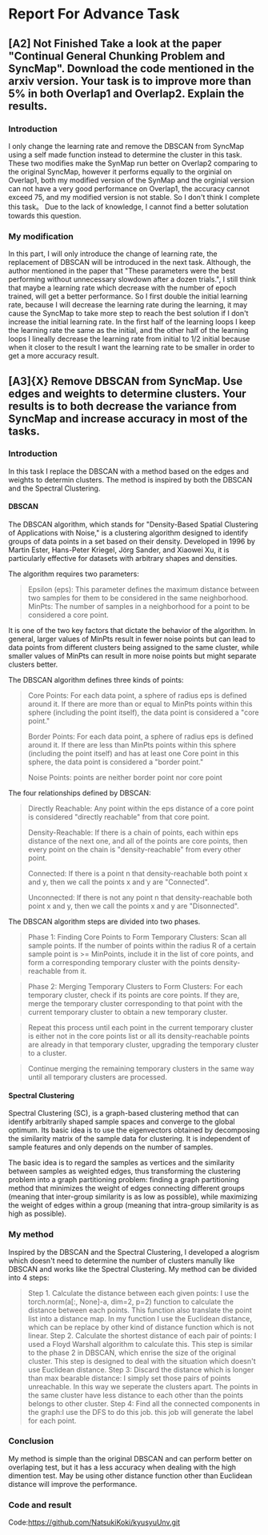 # Report For Advance Task
## [A2] **Not Finished**  Take a look at the paper "Continual General Chunking Problem and SyncMap". Download the code mentioned in the arxiv version. Your task is to improve more than 5% in both Overlap1 and Overlap2. Explain the results.
### Introduction
  I only change the learning rate and remove the DBSCAN from SyncMap using a self made function instead to determine the cluster in this task. These two modifies make the SynMap run better on Overlap2 comparing to the original SyncMap, however it performs equally to the orginial on Overlap1, both my modified version of the SynMap and the orginial version can not have a very good performance on Overlap1, the accuracy cannot exceed $75%$, and my modified version is not stable. So I don't think I complete this task。 Due to the lack of knowledge, I cannot find a better solutation towards this question.
### My modification
  In this part, I will only introduce the change of learning rate, the replacement of DBSCAN will be introduced in the next task.
  Although, the author mentioned in the paper that "These parameters were the best performing without unnecessary slowdown after a dozen trials.", I still think that maybe a learning rate which decrease with the number of epoch trained, will get a better performance. 
  So I first double the initial learning rate, because I will decrease the learning rate during the learning, it may cause the SyncMap to take more step to reach the best solution if I don't increase the initial learning rate. In the first half of the learning loops I keep the learning rate the same as the initial, and the other half of the learning loops I lineally decrease the learning rate from initial to $1/2$ initial because when it closer to the result I want the learning rate to be smaller in order to get a more accuracy result.
## [A3]{X} Remove DBSCAN from SyncMap. Use edges and weights to determine clusters. Your results is to both decrease the variance from SyncMap and increase accuracy in most of the tasks.
### Introduction
  In this task I replace the DBSCAN with a method based on the edges and weights to determin clusters. The method is inspired by both the DBSCAN and the Spectral Clustering. 
#### DBSCAN
  The DBSCAN algorithm, which stands for "Density-Based Spatial Clustering of Applications with Noise," is a clustering algorithm designed to identify groups of data points in a set based on their density. Developed in 1996 by Martin Ester, Hans-Peter Kriegel, Jörg Sander, and Xiaowei Xu, it is particularly effective for datasets with arbitrary shapes and densities.

The algorithm requires two parameters:

> Epsilon (eps): This parameter defines the maximum distance between two samples for them to be considered in the same neighborhood.
MinPts: The number of samples in a neighborhood for a point to be considered a core point.

  It is one of the two key factors that dictate the behavior of the algorithm. In general, larger values of MinPts result in fewer noise points but can lead to data points from different clusters being assigned to the same cluster, while smaller values of MinPts can result in more noise points but might separate clusters better.

  The DBSCAN algorithm defines three kinds of points:
>Core Points: For each data point, a sphere of radius eps is defined around it. If there are more than or equal to MinPts points within this sphere (including the point itself), the data point is considered a "core point."
>
>Border Points:  For each data point, a sphere of radius eps is defined around it. If there are less than MinPts points within this sphere (including the point itself) and has at least one Core point in this sphere, the data point is considered a "border point."
>
>Noise Points: points are neither border point nor core point

  The four relationships defined by DBSCAN:
>Directly Reachable: Any point within the eps distance of a core point is considered "directly reachable" from that core point.
>
>Density-Reachable: If there is a chain of points, each within eps distance of the next one, and all of the points are core points, then every point on the chain is "density-reachable" from every other point.
>
>Connected: If there is a point n that density-reachable both point x and y, then we call the points x and y are "Connected".
>
>Unconnected: If there is not any point n that density-reachable both point x and y, then we call the points x and y are "Disonnected".


  The DBSCAN algorithm steps are divided into two phases.

>Phase 1: Finding Core Points to Form Temporary Clusters: Scan all sample points. If the number of points within the radius R of a certain sample point is >= MinPoints, include it in the list of core points, and form a corresponding temporary cluster with the points density-reachable from it.

>Phase 2: Merging Temporary Clusters to Form Clusters: For each temporary cluster, check if its points are core points. If they are, merge the temporary cluster corresponding to that point with the current temporary cluster to obtain a new temporary cluster.

>Repeat this process until each point in the current temporary cluster is either not in the core points list or all its density-reachable points are already in that temporary cluster, upgrading the temporary cluster to a cluster.

>Continue merging the remaining temporary clusters in the same way until all temporary clusters are processed.
#### Spectral Clustering

Spectral Clustering (SC), is a graph-based clustering method that can identify arbitrarily shaped sample spaces and converge to the global optimum. Its basic idea is to use the eigenvectors obtained by decomposing the similarity matrix of the sample data for clustering. It is independent of sample features and only depends on the number of samples.

The basic idea is to regard the samples as vertices and the similarity between samples as weighted edges, thus transforming the clustering problem into a graph partitioning problem: finding a graph partitioning method that minimizes the weight of edges connecting different groups (meaning that inter-group similarity is as low as possible), while maximizing the weight of edges within a group (meaning that intra-group similarity is as high as possible).

### My method
  Inspired by the DBSCAN and the Spectral Clustering, I developed a alogrism which doesn't need to determine the number of clusters manully like DBSCAN and works like the Spectral Clustering. My method can be divided into 4 steps:
>Step 1. Calculate the distance between each given points: I use the torch.norm(a[:, None]-a, dim=2, p=2) function to calculate the distance between each points. This function also translate the point list into a distance map. In my function I use the Euclidean distance, which can be replace by other kind of distance function which is not linear.
>Step 2. Calculate the shortest distance of each pair of points: I used a Floyd Warshall algorithm to calculate this. This step is similar to the phase 2 in DBSCAN, which enrise the size of the original cluster. This step is designed to deal with the situation which doesn't use Euclidean distance.
>Step 3: Discard the distance which is longer than max bearable distance: I simply set those pairs of points unreachable. In this way we seperate the clusters apart. The points in the same cluster have less distance to each other than the points belongs to other cluster.
>Step 4: Find all the connected components in the graph:I use the DFS to do this job. this job will generate the label for each point.
### Conclusion
  My method is simple than the original DBSCAN and can perform better on overlaping test, but it has a less accuracy when dealing with the high dimention test. May be using other distance function other than Euclidean distance will improve the performance.
### Code and result
Code:https://github.com/NatsukiKoki/kyusyuUnv.git


